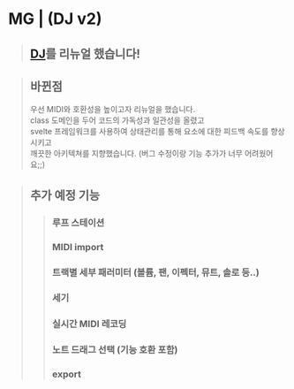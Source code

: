 ﻿# MG | (DJ v2)
> ## [DJ](https://github.com/zios0707/DJ)를 리뉴얼 했습니다!

> ## 바뀐점
> 우선 MIDI와 호환성을 높이고자 리뉴얼을 했습니다. \
> class 도메인을 두어 코드의 가독성과 일관성을 올렸고 \
> svelte 프레임워크를 사용하여 상태관리를 통해 요소에 대한 피드백 속도를 향상시키고 \
> 깨끗한 아키텍쳐를 지향했습니다. (버그 수정이랑 기능 추가가 너무 어려웠어요;;)

> ## 추가 예정 기능
> > ### 루프 스테이션
> > ### MIDI import
> > ### 트랙별 세부 패러미터 (볼륨, 팬, 이펙터, 뮤트, 솔로 등..)
> > ### 세기
> > ### 실시간 MIDI 레코딩
> > ### 노트 드래그 선택 (기능 호환 포함)
> > ### export